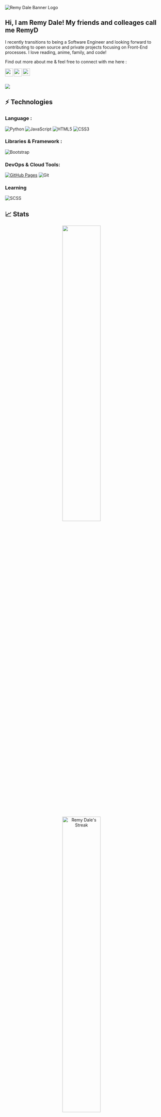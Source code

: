 ![Remy Dale Banner Logo](https://i.imgur.com/6Z8WPdw.png)

## Hi, I am Remy Dale! My friends and colleages call me RemyD

I recently transitions to being a Software Engineer and looking forward to contributing to open source and private projects focusing on Front-End processes. I love reading, anime, family, and code!

Find out more about me & feel free to connect with me here :

<a href="https://twitter.com/TheOnlyRemyD">
  <img align="left" width="26px" src="https://logodownload.org/wp-content/uploads/2014/09/twitter-logo-6.png" />
</a>
<a href="mailto:jem.dale@gmail.com">
  <img align="left" width="26px" src="https://cdn-icons-png.flaticon.com/512/281/281769.png" />
</a>
<a href="https://www.linkedin.com/in/remydale/">
  <img align="left" width="24px" src="https://cdn-icons-png.flaticon.com/512/174/174857.png"  />
</a>
<br>
<br>
<br>


<img src="https://activity-graph.herokuapp.com/graph?username=theremyd&bg_color=22272E&color=CFE384&line=EEEDDE&point=FF4E81&area=true&hide_border=true">

## ⚡ Technologies

### Language :
![Python](https://img.shields.io/badge/-Python-black?style=flat-square&logo=Python)
![JavaScript](https://img.shields.io/badge/-JavaScript-black?style=flat-square&logo=javascript)
![HTML5](https://img.shields.io/badge/-HTML5-E34F26?style=flat-square&logo=html5&logoColor=white)
![CSS3](https://img.shields.io/badge/-CSS3-1572B6?style=flat-square&logo=css3)

### Libraries & Framework :
![Bootstrap](https://img.shields.io/badge/-Bootstrap-563D7C?style=flat-square&logo=bootstrap)

### DevOps & Cloud Tools:

<a href="#"><img alt="GitHub Pages" src="https://img.shields.io/badge/GitHub%20Pages-%23327FC7.svg?logo=github&logoColor=white"></a>
![Git](https://img.shields.io/badge/-Git-black?style=flat-square&logo=git)

### Learning
![SCSS](https://img.shields.io/badge/-SCSS-black?style=flat-square&logo=SaSS)

## 📈 Stats
<p align="center">
    <img width="50%" src="https://github-readme-stats.vercel.app/api?username=theremyd&show_icons=true&bg_color=22272E&title_color=73854C&icon_color=FE4880&text_color=FAF0B9&locale=en">     <br>
    <img width="50%"   src="https://github-readme-streak-stats.herokuapp.com?user=theremyd&theme=merko&hide_border=true&date_format=M%20j%5B%2C%20Y%5D&background=22272E&ring=FF5189&fire=FF5189&currStreakNum=FF5189&sideNums=F8F2C4" alt="Remy Dale's Streak" />
    <br>
    <img width="50%" align="center"  src="https://github-readme-stats.vercel.app/api/top-langs/?username=theremyd&show_icons=true&bg_color=22272E&title_color=73854C&icon_color=FE4880&text_color=FAF0B9&locale=en" alt="Remy Dale's Stats" />
</p>

![visitors](https://visitor-badge.laobi.icu/badge?page_id=TheRemyD.TheRemyD)
